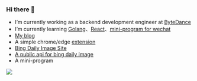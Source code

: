 ### Hi there 👋

- I’m currently working as a backend development engineer at [ByteDance](https://www.bytedance.com/)
- I’m currently learning [Golang](https://go.dev/)、[React](https://reactjs.org/)、[mini-program for wechat](https://developers.weixin.qq.com/minigame/dev/guide/)
- [My blog](https://ahsup.top/)
- A simple chrome/edge [extension](https://github.com/hTangle/preview-tab)
- [Bing Daily Image Site](https://bing.ahsup.top/)
- [A public api for bing daily image](https://www.ahsup.top/post/bing/)
- A mini-program
  
![](https://image.ahsup.top/mini-bing.png)

